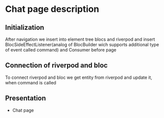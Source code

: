 # Chat page description 

## Initialization   
After navigation we insert into element tree blocs and riverpod and insert BlocSideEffectListener(analog of BlocBuilder wich supports additional type of event called command)  and Consumer beforе page

## Connection of riverpod and bloc 
To connect riverpod and bloc we get entity from riverpod and update it, when command is called

## Presentation 
+ Chat page

